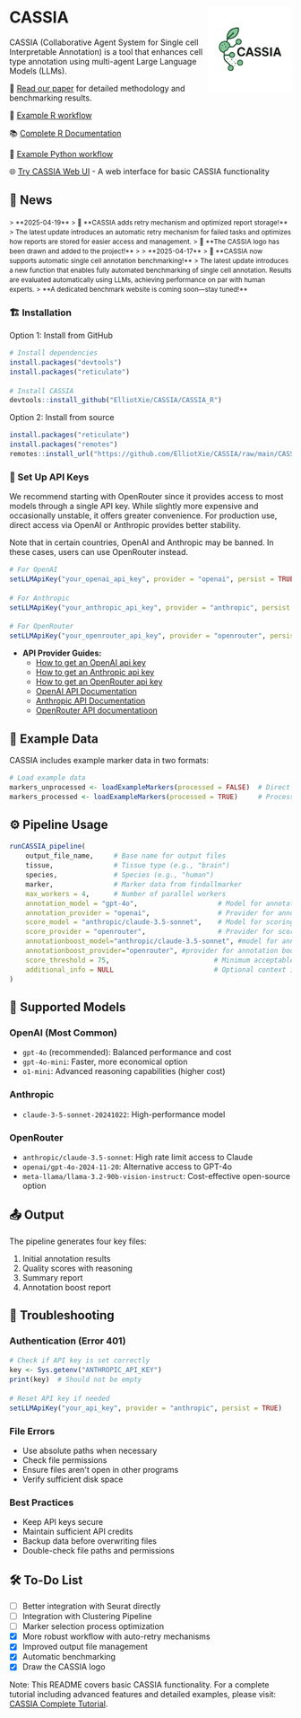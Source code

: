 # CASSIA <img src="CASSIA_python/logo2.png" align="right" width="150" style="vertical-align: middle;" />

CASSIA (Collaborative Agent System for Single cell Interpretable Annotation) is a tool that enhances cell type annotation using multi-agent Large Language Models (LLMs).

📖 [Read our paper](https://www.biorxiv.org/content/10.1101/2024.12.04.626476v1) for detailed methodology and benchmarking results.

📝 [Example R workflow](https://github.com/ElliotXie/CASSIA/blob/main/CASSIA_example/CASSIA_tutorial_final.Rmd)

📚 [Complete R Documentation](https://cassia-true-final-4.vercel.app/)

📝 [Example Python workflow](https://github.com/ElliotXie/CASSIA/blob/main/CASSIA_example/CASSIA_python_tutorial.ipynb)

🌐 [Try CASSIA Web UI](https://cassiacell.com/) - A web interface for basic CASSIA functionality

## 📰 News

<small>
> **2025-04-19**  
> 🔄 **CASSIA adds retry mechanism and optimized report storage!**  
> The latest update introduces an automatic retry mechanism for failed tasks and optimizes how reports are stored for easier access and management.  
> 🎨 **The CASSIA logo has been drawn and added to the project!**
>
> **2025-04-17**  
> 🚀 **CASSIA now supports automatic single cell annotation benchmarking!**  
> The latest update introduces a new function that enables fully automated benchmarking of single cell annotation. Results are evaluated automatically using LLMs, achieving performance on par with human experts.  
> **A dedicated benchmark website is coming soon—stay tuned!**
</small>

### 🏗️ Installation

Option 1: Install from GitHub
```R
# Install dependencies
install.packages("devtools")
install.packages("reticulate")

# Install CASSIA
devtools::install_github("ElliotXie/CASSIA/CASSIA_R")
```

Option 2: Install from source
```R
install.packages("reticulate")
install.packages("remotes")
remotes::install_url("https://github.com/ElliotXie/CASSIA/raw/main/CASSIA_source_R/CASSIA_0.1.0.tar.gz")
```

### 🔑 Set Up API Keys

We recommend starting with OpenRouter since it provides access to most models through a single API key. While slightly more expensive and occasionally unstable, it offers greater convenience. For production use, direct access via OpenAI or Anthropic provides better stability.

Note that in certain countries, OpenAI and Anthropic may be banned. In these cases, users can use OpenRouter instead.

```R
# For OpenAI
setLLMApiKey("your_openai_api_key", provider = "openai", persist = TRUE)

# For Anthropic
setLLMApiKey("your_anthropic_api_key", provider = "anthropic", persist = TRUE)

# For OpenRouter
setLLMApiKey("your_openrouter_api_key", provider = "openrouter", persist = TRUE)
```


- **API Provider Guides:**
	- [How to get an OpenAI api key](https://platform.openai.com/api-keys)
	- [How to get an Anthropic api key](https://console.anthropic.com/settings/keys)
	- [How to get an OpenRouter api key](https://openrouter.ai/settings/keys)
    - [OpenAI API Documentation](https://beta.openai.com/docs/)
    - [Anthropic API Documentation](https://docs.anthropic.com/)
    - [OpenRouter API documentatioon](https://openrouter.ai/docs/quick-start)


## 🧬 Example Data

CASSIA includes example marker data in two formats:
```R
# Load example data
markers_unprocessed <- loadExampleMarkers(processed = FALSE)  # Direct Seurat output
markers_processed <- loadExampleMarkers(processed = TRUE)     # Processed format
```

## ⚙️ Pipeline Usage

```R
runCASSIA_pipeline(
    output_file_name,     # Base name for output files
    tissue,               # Tissue type (e.g., "brain")
    species,              # Species (e.g., "human")
    marker,               # Marker data from findallmarker
    max_workers = 4,      # Number of parallel workers
    annotation_model = "gpt-4o",                    # Model for annotation
    annotation_provider = "openai",                 # Provider for annotation
    score_model = "anthropic/claude-3.5-sonnet",    # Model for scoring
    score_provider = "openrouter",                  # Provider for scoring
    annotationboost_model="anthropic/claude-3.5-sonnet", #model for annotation boost
    annotationboost_provider="openrouter", #provider for annotation boost
    score_threshold = 75,                          # Minimum acceptable score
    additional_info = NULL                         # Optional context information
)
```

## 🤖 Supported Models

### OpenAI (Most Common)
- `gpt-4o` (recommended): Balanced performance and cost
- `gpt-4o-mini`: Faster, more economical option
- `o1-mini`: Advanced reasoning capabilities (higher cost)

### Anthropic
- `claude-3-5-sonnet-20241022`: High-performance model

### OpenRouter
- `anthropic/claude-3.5-sonnet`: High rate limit access to Claude
- `openai/gpt-4o-2024-11-20`: Alternative access to GPT-4o
- `meta-llama/llama-3.2-90b-vision-instruct`: Cost-effective open-source option

## 📤 Output

The pipeline generates four key files:
1. Initial annotation results
2. Quality scores with reasoning
3. Summary report
4. Annotation boost report

## 🧰 Troubleshooting

### Authentication (Error 401)
```R
# Check if API key is set correctly
key <- Sys.getenv("ANTHROPIC_API_KEY")
print(key)  # Should not be empty

# Reset API key if needed
setLLMApiKey("your_api_key", provider = "anthropic", persist = TRUE)
```

### File Errors
- Use absolute paths when necessary
- Check file permissions
- Ensure files aren't open in other programs
- Verify sufficient disk space

### Best Practices
- Keep API keys secure
- Maintain sufficient API credits
- Backup data before overwriting files
- Double-check file paths and permissions

## 🛠️ To-Do List

- [ ] Better integration with Seurat directly  
- [ ] Integration with Clustering Pipeline  
- [ ] Marker selection process optimization  
- [x] More robust workflow with auto-retry mechanisms  
- [x] Improved output file management
- [x] Automatic benchmarking
- [x] Draw the CASSIA logo

Note: This README covers basic CASSIA functionality. For a complete tutorial including advanced features and detailed examples, please visit:
[CASSIA Complete Tutorial](https://cassia-true-final-4.vercel.app/).
